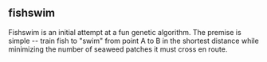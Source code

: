 ## fishswim

 Fishswim is an initial attempt at a fun genetic algorithm. The premise is simple -- train fish to "swim" from point A to B in the shortest distance while minimizing the number of seaweed patches it must cross en route.
